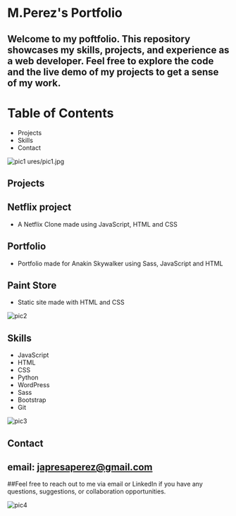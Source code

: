 # M.Perez's Portfolio
## Welcome to my poftfolio.  This repository showcases my skills, projects, and experience as a web developer. Feel free to explore the code and the live demo of my projects to get a sense of my work.
# Table of Contents
- Projects
- Skills
- Contact

 ![pic1](https://github.com/apin1992/web-developer-portfolio/assets/132628648/0c8a517d-40ff-44ea-a456-f07b527a7edf)
ures/pic1.jpg
 

## Projects
## Netflix project
- A Netflix Clone made using JavaScript, HTML and CSS
## Portfolio
- Portfolio made for Anakin Skywalker using Sass, JavaScript and HTML
## Paint Store
- Static site made with HTML and CSS

![pic2](https://github.com/apin1992/web-developer-portfolio/assets/132628648/688c2008-9b4a-4a89-a9fa-e5315ca0e286)


## Skills
- JavaScript
- HTML
- CSS
- Python
- WordPress
- Sass
- Bootstrap
- Git

![pic3](https://github.com/apin1992/web-developer-portfolio/assets/132628648/ec9039b1-079b-4407-ac14-e4ac76e64b04)


## Contact
## email: japresaperez@gmail.com

##Feel free to reach out to me via email or LinkedIn if you have any questions, suggestions, or collaboration opportunities.


![pic4](https://github.com/apin1992/web-developer-portfolio/assets/132628648/ab2b51b4-4efc-407f-b325-2c5399f44df5)


  
